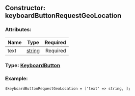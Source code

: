 ## Constructor: keyboardButtonRequestGeoLocation  

### Attributes:

| Name     |    Type       | Required |
|----------|:-------------:|---------:|
|text|[string](../types/string.md) | Required|


### Type: [KeyboardButton](../types/KeyboardButton.md)

### Example:


```
$keyboardButtonRequestGeoLocation = ['text' => string, ];
```